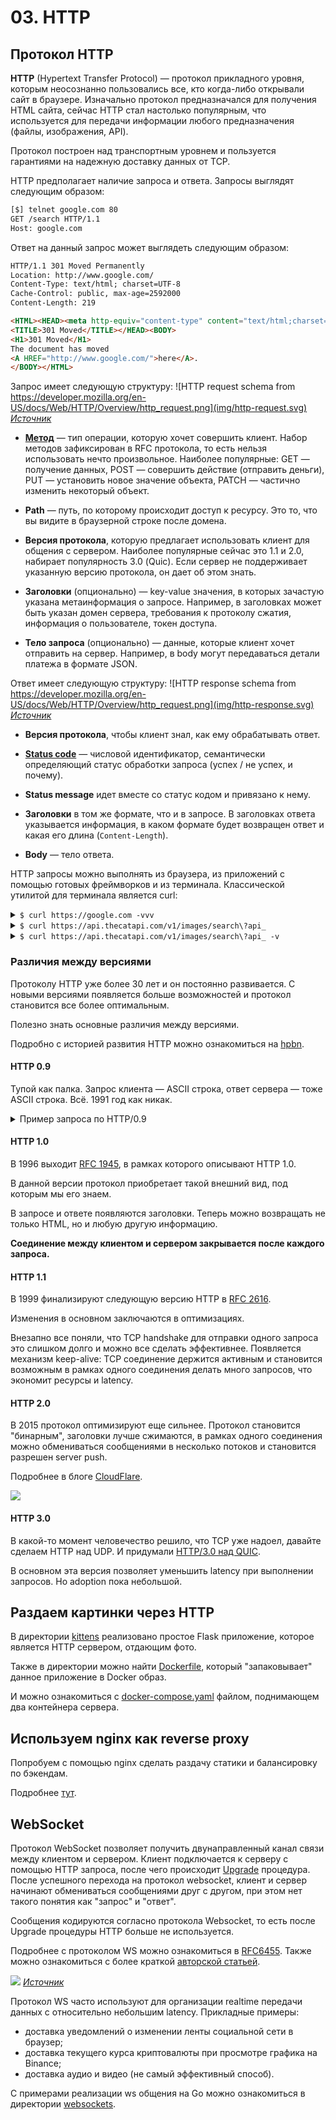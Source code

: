 # 03. HTTP

## Протокол HTTP

**HTTP** (Hypertext Transfer Protocol) &mdash; протокол прикладного уровня, которым неосознанно пользовались все, 
кто когда-либо открывали сайт в браузере. Изначально протокол предназначался для получения HTML сайта, сейчас HTTP
стал настолько популярным, что используется для передачи информации любого предназначения (файлы, изображения, API).

Протокол построен над транспортным уровнем и пользуется гарантиями на надежную доставку данных от TCP.

HTTP предполагает наличие запроса и ответа. 
Запросы выглядят следующим образом:
```bash
[$] telnet google.com 80
GET /search HTTP/1.1
Host: google.com
```

Ответ на данный запрос может выглядеть следующим образом:
```html
HTTP/1.1 301 Moved Permanently
Location: http://www.google.com/
Content-Type: text/html; charset=UTF-8
Cache-Control: public, max-age=2592000
Content-Length: 219

<HTML><HEAD><meta http-equiv="content-type" content="text/html;charset=utf-8">
<TITLE>301 Moved</TITLE></HEAD><BODY>
<H1>301 Moved</H1>
The document has moved
<A HREF="http://www.google.com/">here</A>.
</BODY></HTML>
```

Запрос имеет следующую структуру:
![HTTP request schema from https://developer.mozilla.org/en-US/docs/Web/HTTP/Overview/http_request.png](img/http-request.svg)
*[Источник](https://developer.mozilla.org/en-US/docs/Web/HTTP/Overview#requests)*

- [**Метод**](https://developer.mozilla.org/en-US/docs/Web/HTTP/Methods) &mdash; тип операции, которую хочет совершить клиент. 
  Набор методов зафиксирован в RFC протокола, то есть нельзя использовать нечто произвольное. 
  Наиболее популярные: GET &mdash; получение данных, POST &mdash; совершить действие (отправить деньги), 
  PUT &mdash; установить новое значение объекта, PATCH &mdash; частично изменить некоторый объект.

- **Path** &mdash; путь, по которому происходит доступ к ресурсу. Это то, что вы видите в браузерной строке после домена.

- **Версия протокола**, которую предлагает использовать клиент для общения с сервером. 
 Наиболее популярные сейчас это 1.1 и 2.0, набирает популярность 3.0 (Quic). 
 Если сервер не поддерживает указанную версию протокола, он дает об этом знать.

- **Заголовки** (опционально) &mdash; key-value значения, в которых зачастую указана метаинформация о запросе. 
 Например, в заголовках может быть указан домен сервера, требования к протоколу сжатия, информация о пользователе, токен доступа.

- **Тело запроса** (опционально) &mdash; данные, которые клиент хочет отправить на сервер.
 Например, в body могут передаваться детали платежа в формате JSON.

Ответ имеет следующую структуру:
![HTTP response schema from https://developer.mozilla.org/en-US/docs/Web/HTTP/Overview/http_request.png](img/http-response.svg)
*[Источник](https://developer.mozilla.org/en-US/docs/Web/HTTP/Overview#responses)*

- **Версия протокола**, чтобы клиент знал, как ему обрабатывать ответ.

- [**Status code**](https://developer.mozilla.org/en-US/docs/Web/HTTP/Status) &mdash; числовой идентификатор,
 семантически определяющий статус обработки запроса (успех / не успех, и почему).

- **Status message** идет вместе со статус кодом и привязано к нему.

- **Заголовки** в том же формате, что и в запросе. В заголовках ответа указывается информация, в каком формате будет возвращен ответ и какая его длина (`Content-Length`).

- **Body** &mdash; тело ответа.

HTTP запросы можно выполнять из браузера, из приложений с помощью готовых фреймворков и из терминала. 
Классической утилитой для терминала является curl:
<details>
  <summary><code>$ curl https://google.com -vvv</code></summary>

  ```
*   Trying 142.251.42.206:443...
* Connected to google.com (142.251.42.206) port 443 (#0)
* ALPN: offers h2,http/1.1
* (304) (OUT), TLS handshake, Client hello (1):
*  CAfile: /etc/ssl/cert.pem
*  CApath: none
* (304) (IN), TLS handshake, Server hello (2):
* (304) (IN), TLS handshake, Unknown (8):
* (304) (IN), TLS handshake, Certificate (11):
* (304) (IN), TLS handshake, CERT verify (15):
* (304) (IN), TLS handshake, Finished (20):
* (304) (OUT), TLS handshake, Finished (20):
* SSL connection using TLSv1.3 / AEAD-CHACHA20-POLY1305-SHA256
* ALPN: server accepted h2
* Server certificate:
*  subject: CN=*.google.com
*  start date: Aug 14 08:16:28 2023 GMT
*  expire date: Nov  6 08:16:27 2023 GMT
*  subjectAltName: host "google.com" matched cert's "google.com"
*  issuer: C=US; O=Google Trust Services LLC; CN=GTS CA 1C3
*  SSL certificate verify ok.
* using HTTP/2
* h2h3 [:method: GET]
* h2h3 [:path: /]
* h2h3 [:scheme: https]
* h2h3 [:authority: google.com]
* h2h3 [user-agent: curl/7.88.1]
* h2h3 [accept: */*]
* Using Stream ID: 1 (easy handle 0x140810a00)
> GET / HTTP/2
> Host: google.com
> user-agent: curl/7.88.1
> accept: */*
>
< HTTP/2 301
< location: https://www.google.com/
< content-type: text/html; charset=UTF-8
< content-security-policy-report-only: object-src 'none';base-uri 'self';script-src 'nonce-MY9T0aSWsg8XW1F1GXOKUw' 'strict-dynamic' 'report-sample' 'unsafe-eval' 'unsafe-inline' https: http:;report-uri https://csp.withgoogle.com/csp/gws/other-hp
< date: Fri, 22 Sep 2023 00:33:01 GMT
< expires: Sun, 22 Oct 2023 00:33:01 GMT
< cache-control: public, max-age=2592000
< server: gws
< content-length: 220
< x-xss-protection: 0
< x-frame-options: SAMEORIGIN
< alt-svc: h3=":443"; ma=2592000,h3-29=":443"; ma=2592000
<
<HTML><HEAD><meta http-equiv="content-type" content="text/html;charset=utf-8">
<TITLE>301 Moved</TITLE></HEAD><BODY>
<H1>301 Moved</H1>
The document has moved
<A HREF="https://www.google.com/">here</A>.
</BODY></HTML>
* Connection #0 to host google.com left intact
  ```

</details>

<details>
  <summary><code>$ curl https://api.thecatapi.com/v1/images/search\?api_</code></summary>

  ```
[{"id":"MjA2MTgzMw","url":"https://cdn2.thecatapi.com/images/MjA2MTgzMw.jpg","width":440,"height":298}]
  ```

</details>

<details>
  <summary><code>$ curl https://api.thecatapi.com/v1/images/search\?api_ -v</code></summary>

  ```
*   Trying 172.217.175.51:443...
* Connected to api.thecatapi.com (172.217.175.51) port 443 (#0)
* ALPN: offers h2,http/1.1
* (304) (OUT), TLS handshake, Client hello (1):
*  CAfile: /etc/ssl/cert.pem
*  CApath: none
* (304) (IN), TLS handshake, Server hello (2):
* (304) (IN), TLS handshake, Unknown (8):
* (304) (IN), TLS handshake, Certificate (11):
* (304) (IN), TLS handshake, CERT verify (15):
* (304) (IN), TLS handshake, Finished (20):
* (304) (OUT), TLS handshake, Finished (20):
* SSL connection using TLSv1.3 / AEAD-CHACHA20-POLY1305-SHA256
* ALPN: server accepted h2
* Server certificate:
*  subject: CN=api.thecatapi.com
*  start date: Aug 15 22:33:33 2023 GMT
*  expire date: Nov 13 23:21:03 2023 GMT
*  subjectAltName: host "api.thecatapi.com" matched cert's "api.thecatapi.com"
*  issuer: C=US; O=Google Trust Services LLC; CN=GTS CA 1D4
*  SSL certificate verify ok.
* using HTTP/2
* h2h3 [:method: GET]
* h2h3 [:path: /v1/images/search?api_]
* h2h3 [:scheme: https]
* h2h3 [:authority: api.thecatapi.com]
* h2h3 [user-agent: curl/7.88.1]
* h2h3 [accept: */*]
* Using Stream ID: 1 (easy handle 0x11e810a00)
> GET /v1/images/search?api_ HTTP/2
> Host: api.thecatapi.com
> user-agent: curl/7.88.1
> accept: */*
>
< HTTP/2 200
< x-dns-prefetch-control: off
< x-frame-options: SAMEORIGIN
< strict-transport-security: max-age=15552000; includeSubDomains
< x-download-options: noopen
< x-content-type-options: nosniff
< x-xss-protection: 1; mode=block
< vary: Origin
< expires: Tue, 03 Jul 2001 06:00:00 GMT
< last-modified: Fri Sep 22 2023 00:34:23 GMT+0000 (Coordinated Universal Time)
< cache-control: post-check=0, pre-check=0
< authenticated: false
< content-type: application/json; charset=utf-8
< x-response-time: 2ms
< x-cloud-trace-context: 1cac74d299df233cece7ac59ae68e5a3
< date: Fri, 22 Sep 2023 00:34:23 GMT
< server: Google Frontend
< content-length: 103
<
* Connection #0 to host api.thecatapi.com left intact
[{"id":"MjA2MTgzMw","url":"https://cdn2.thecatapi.com/images/MjA2MTgzMw.jpg","width":440,"height":298}]
  ```

</details>

### Различия между версиями

Протоколу HTTP уже более 30 лет и он постоянно развивается.
С новыми версиями появляется больше возможностей и протокол становится все более оптимальным.

Полезно знать основные различия между версиями.

Подробно с историей развития HTTP можно ознакомиться на [hpbn](https://hpbn.co/brief-history-of-http/).

#### HTTP 0.9

Тупой как палка. Запрос клиента &mdash; ASCII строка, ответ сервера &mdash; тоже ASCII строка. Всё. 1991 год как никак.

<details>
  <summary>Пример запроса по HTTP/0.9</summary>

  ```bash
[$] telnet tobymackenzie.com 80
GET /

<!DOCTYPE html><html class="doc-home env-prod doc" id="doc-home" lang="en">
	<head>
  ...
  ```

</details>

#### HTTP 1.0 

В 1996 выходит [RFC 1945](https://datatracker.ietf.org/doc/html/rfc1945), в рамках которого описывают HTTP 1.0. 

В данной версии протокол приобретает такой внешний вид, под которым мы его знаем.

В запросе и ответе появляются заголовки. Теперь можно возвращать не только HTML, но и любую другую информацию.

**Соединение между клиентом и сервером закрывается после каждого запроса.**

#### HTTP 1.1

В 1999 финализируют следующую версию HTTP в [RFC 2616](https://www.ietf.org/rfc/rfc2616.txt). 

Изменения в основном заключаются в оптимизациях.

Внезапно все поняли, что TCP handshake для отправки одного запроса это слишком долго и можно все сделать эффективнее.
Появляется механизм keep-alive: 
TCP соединение держится активным и становится возможным в рамках одного соединения делать много запросов, что экономит ресурсы и latency.

#### HTTP 2.0

В 2015 протокол оптимизируют еще сильнее. Протокол становится "бинарным", заголовки лучше сжимаются, в рамках одного соединения можно обмениваться сообщениями в несколько потоков и становится разрешен server push.

Подробнее в блоге [CloudFlare](https://www.cloudflare.com/learning/performance/http2-vs-http1.1/).

![](https://freecontent.manning.com/wp-content/uploads/mentalmodel-HTTP2_in_Action2.png)

#### HTTP 3.0

В какой-то момент человечество решило, что TCP уже надоел, давайте сделаем HTTP над UDP. И придумали [HTTP/3.0 над QUIC](https://en.wikipedia.org/wiki/HTTP/3). 

В основном эта версия позволяет уменьшить latency при выполнении запросов. Но adoption пока небольшой.

## Раздаем картинки через HTTP

В директории [kittens](./website/kittens) реализовано простое Flask приложение,
которое является HTTP сервером, отдающим фото.

Также в директории можно найти [Dockerfile](./website/kittens/Dockerfile), который "запаковывает" данное приложение в Docker образ. 

И можно ознакомиться с [docker-compose.yaml](./website/docker-compose.yaml) файлом, поднимающем два контейнера сервера.

## Используем nginx как reverse proxy

Попробуем с помощью nginx сделать раздачу статики и балансировку по бэкендам.

Подробнее [тут](https://github.com/distsys-course/materials/tree/2023/seminars/03-http#nginx).

## WebSocket

Протокол WebSocket позволяет получить двунаправленный канал связи между клиентом и сервером.
Клиент подключается к серверу с помощью HTTP запроса, после чего происходит 
[Upgrade](https://developer.mozilla.org/en-US/docs/Web/HTTP/Protocol_upgrade_mechanism) процедура.
После успешного перехода на протокол websocket, клиент и сервер начинают обмениваться сообщениями
друг с другом, при этом нет такого понятия как "запрос" и "ответ". 

Сообщения кодируются согласно
протокола Websocket, то есть после Upgrade процедуры HTTP больше не используется.

Подробнее с протоколом WS можно ознакомиться в [RFC6455](https://datatracker.ietf.org/doc/html/rfc6455).
Также можно ознакомиться с более краткой [авторской статьей](https://sookocheff.com/post/networking/how-do-websockets-work/).

![](./img/scaleway-websockets.webp)
*[Источник](https://www.scaleway.com/en/blog/iot-hub-what-use-case-for-websockets/)*

Протокол WS часто используют для организации realtime передачи данных с относительно небольшим latency. 
Прикладные примеры: 
- доставка уведомлений о изменении ленты социальной сети в браузер;
- доставка текущего курса криптовалюты при просмотре графика на Binance;
- доставка аудио и видео (не самый эффективный способ).

С примерами реализации ws общения на Go можно ознакомиться в директории [websockets](websockets).